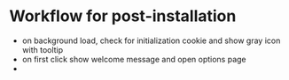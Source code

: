 Workflow for post-installation
==============================
- on background load, check for initialization cookie and show gray icon with tooltip
- on first click show welcome message and open options page
- 